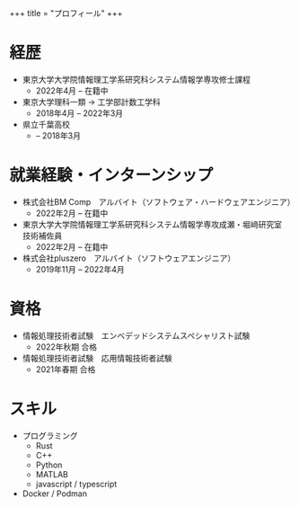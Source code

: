 +++
title = "プロフィール"
+++

# 経歴

- 東京大学大学院情報理工学系研究科システム情報学専攻修士課程
  - 2022年4月 – 在籍中
- 東京大学理科一類 → 工学部計数工学科
  - 2018年4月 – 2022年3月
- 県立千葉高校
  - – 2018年3月

# 就業経験・インターンシップ

- 株式会社BM Comp　アルバイト（ソフトウェア・ハードウェアエンジニア）
  - 2022年2月 – 在籍中
- 東京大学大学院情報理工学系研究科システム情報学専攻成瀬・堀﨑研究室　技術補佐員
  - 2022年2月 – 在籍中
- 株式会社pluszero　アルバイト（ソフトウェアエンジニア）
  - 2019年11月 – 2022年4月

# 資格

- 情報処理技術者試験　エンベデッドシステムスペシャリスト試験 
  - 2022年秋期 合格
- 情報処理技術者試験　応用情報技術者試験
  - 2021年春期 合格

# スキル

- プログラミング
  - Rust
  - C++
  - Python
  - MATLAB
  - javascript / typescript
- Docker / Podman
